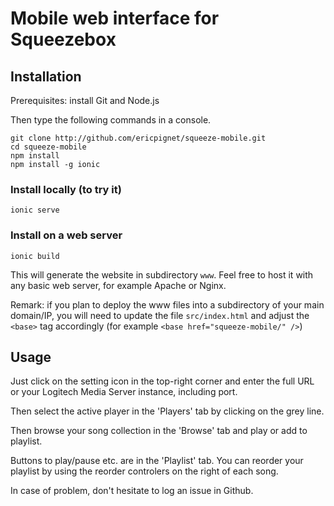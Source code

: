 # Mobile web interface for Squeezebox

## Installation

Prerequisites: install Git and Node.js

Then type the following commands in a console.

```
git clone http://github.com/ericpignet/squeeze-mobile.git
cd squeeze-mobile
npm install
npm install -g ionic
```

### Install locally (to try it)

```
ionic serve
```

### Install on a web server

```
ionic build
```

This will generate the website in subdirectory `www`.
Feel free to host it with any basic web server, for example Apache or Nginx.

Remark: if you plan to deploy the www files into a subdirectory of your main domain/IP, you will need to update the file `src/index.html` and adjust the `<base>` tag accordingly (for example `<base href="squeeze-mobile/" />`)

## Usage

Just click on the setting icon in the top-right corner and enter the full URL or your Logitech Media Server instance, including port.

Then select the active player in the 'Players' tab by clicking on the grey line.

Then browse your song collection in the 'Browse' tab and play or add to playlist.

Buttons to play/pause etc. are in the 'Playlist' tab.
You can reorder your playlist by using the reorder controlers on the right of each song.

In case of problem, don't hesitate to log an issue in Github.